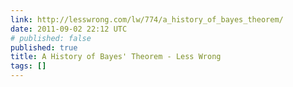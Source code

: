 ```yaml
---
link: http://lesswrong.com/lw/774/a_history_of_bayes_theorem/
date: 2011-09-02 22:12 UTC
# published: false
published: true
title: A History of Bayes' Theorem - Less Wrong
tags: []
---
```




